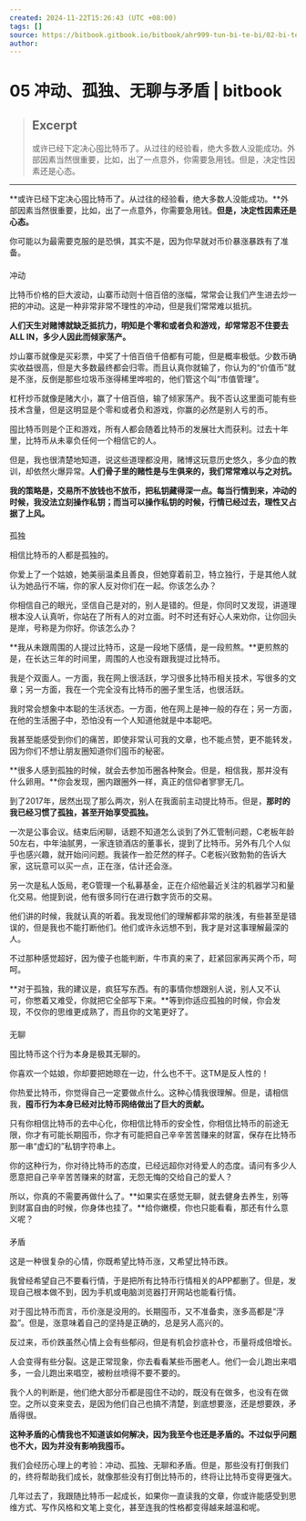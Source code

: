 ```yaml
---
created: 2024-11-22T15:26:43 (UTC +08:00)
tags: []
source: https://bitbook.gitbook.io/bitbook/ahr999-tun-bi-te-bi/02-bi-te-bi-yu-li-xiang-zhu-yi
author: 
---
```


# 05 冲动、孤独、无聊与矛盾 | bitbook

> ## Excerpt
> 或许已经下定决心囤比特币了。从过往的经验看，绝大多数人没能成功。外部因素当然很重要，比如，出了一点意外，你需要急用钱。但是，决定性因素还是心态。

---
**或许已经下定决心囤比特币了。从过往的经验看，绝大多数人没能成功。**外部因素当然很重要，比如，出了一点意外，你需要急用钱。**但是，决定性因素还是心态。**

你可能以为最需要克服的是恐惧，其实不是，因为你早就对币价暴涨暴跌有了准备。

#### 

冲动

比特币价格的巨大波动，山寨币动则十倍百倍的涨幅，常常会让我们产生进去炒一把的冲动。这是一种非常非常不理性的冲动，但是我们常常难以抵抗。

**人们天生对赌博就缺乏抵抗力，明知是个零和或者负和游戏，却常常忍不住要去ALL IN，多少人因此而倾家荡产。**

炒山寨币就像是买彩票，中奖了十倍百倍千倍都有可能，但是概率极低。少数币确实收益很高，但是大多数最终都会归零。而且认真你就输了，你认为的“价值币”就是不涨，反倒是那些垃圾币涨得稀里哗啦的，他们管这个叫“市值管理”。

杠杆炒币就像是赌大小，赢了十倍百倍，输了倾家荡产。我不否认这里面可能有些技术含量，但是这明显是个零和或者负和游戏，你赢的必然是别人亏的币。

囤比特币则是个正和游戏，所有人都会随着比特币的发展壮大而获利。过去十年里，比特币从未辜负任何一个相信它的人。

但是，我也很清楚地知道，说这些道理都没用，赌博这玩意历史悠久，多少血的教训，却依然火爆异常。**人们骨子里的赌性是与生俱来的，我们常常难以与之对抗。**

**我的策略是，交易所不放钱也不放币，把私钥藏得深一点。每当行情到来，冲动的时候，我没法立刻操作私钥；而当可以操作私钥的时候，行情已经过去，理性又占据了上风。**

#### 

孤独

相信比特币的人都是孤独的。

你爱上了一个姑娘，她美丽温柔且善良，但她穿着前卫，特立独行，于是其他人就认为她品行不端，你的家人反对你们在一起。你该怎么办？

你相信自己的眼光，坚信自己是对的，别人是错的。但是，你同时又发现，讲道理根本没人认真听，你站在了所有人的对立面。时不时还有好心人来劝你，让你回头是岸，号称是为你好。你该怎么办？

**我从未跟周围的人提过比特币，这是一段地下感情，是一段煎熬。**更煎熬的是，在长达三年的时间里，周围的人也没有跟我提过比特币。

我是个双面人。一方面，我在网上很活跃，学习很多比特币相关技术，写很多的文章；另一方面，我在一个完全没有比特币的圈子里生活，也很活跃。

我时常会想象中本聪的生活状态。一方面，他在网上是神一般的存在；另一方面，在他的生活圈子中，恐怕没有一个人知道他就是中本聪吧。

我甚至能感受到你们的痛苦，即使非常认可我的文章，也不能点赞，更不能转发，因为你们不想让朋友圈知道你们囤币的秘密。

**很多人感到孤独的时候，就会去参加币圈各种聚会。但是，相信我，那并没有什么卵用。**你会发现，圈内跟圈外一样，真正的信仰者寥寥无几。

到了2017年，居然出现了那么两次，别人在我面前主动提比特币。但是，**那时的我已经习惯了孤独，甚至开始享受孤独。**

一次是公事会议。结束后闲聊，话题不知道怎么谈到了外汇管制问题，C老板年龄50左右，中年油腻男，一家连锁酒店的董事长，提到了比特币。另外有几个人似乎也感兴趣，就开始问问题。我装作一脸茫然的样子。C老板兴致勃勃的告诉大家，这玩意可以买一点，正在涨，估计还会涨。

另一次是私人饭局，老G管理一个私募基金，正在介绍他最近关注的机器学习和量化交易。他提到说，他有很多同行在进行数字货币的交易。

他们讲的时候，我就认真的听着。我发现他们的理解都非常的肤浅，有些甚至是错误的，但是我也不能打断他们。他们或许永远想不到，我才是对这事理解最深的人。

不过那种感觉超好，因为傻子也能判断，牛市真的来了，赶紧回家再买两个币，呵呵。

**对于孤独，我的建议是，疯狂写东西。有的事情你想跟别人说，别人又不认可，你憋着又难受，你就把它全部写下来。**等到你适应孤独的时候，你会发现，不仅你的思维更成熟了，而且你的文笔更好了。

#### 

无聊

囤比特币这个行为本身是极其无聊的。

你喜欢一个姑娘，你却要把她晾在一边，什么也不干。这TM是反人性的！

你热爱比特币，你觉得自己一定要做点什么。这种心情我很理解。但是，请相信我，**囤币行为本身已经对比特币网络做出了巨大的贡献。**

只有你相信比特币的去中心化，你相信比特币的安全性，你相信比特币的前途无限，你才有可能长期囤币，你才有可能把自己辛辛苦苦赚来的财富，保存在比特币那一串“虚幻的”私钥字符串上。

你的这种行为，你对待比特币的态度，已经远超你对待爱人的态度。请问有多少人愿意把自己辛辛苦苦赚来的财富，无怨无悔的交给自己的爱人？

所以，你真的不需要再做什么了。**如果实在感觉无聊，就去健身去养生，别等到财富自由的时候，你身体也挂了。**给你嫩模，你也只能看看，那还有什么意义呢？

#### 

矛盾

这是一种很复杂的心情，你既希望比特币涨，又希望比特币跌。

我曾经希望自己不要看行情，于是把所有比特币行情相关的APP都删了。但是，发现自己根本做不到，因为手机或电脑浏览器打开网站也能看行情。

对于囤比特币而言，币价涨是没用的。长期囤币，又不准备卖，涨多高都是“浮盈”。但是，涨意味着自己的坚持是正确的，总是另人高兴的。

反过来，币价跌虽然心情上会有些郁闷，但是有机会抄底补仓，币量将成倍增长。

人会变得有些分裂。这是正常现象，你去看看某些币圈老人。他们一会儿跑出来唱多，一会儿跑出来唱空，被粉丝喷得不要不要的。

我个人的判断是，他们绝大部分币都是囤住不动的，既没有在做多，也没有在做空。之所以变来变去，是因为他们自己也搞不清楚，到底想要涨，还是想要跌，矛盾得很。

**这种矛盾的心情我也不知道该如何解决，因为我至今也还是矛盾的。不过似乎问题也不大，因为并没有影响我囤币。**

我们会经历心理上的考验：冲动、孤独、无聊和矛盾。但是，那些没有打倒我们的，终将帮助我们成长，就像那些没有打倒比特币的，终将让比特币变得更强大。

几年过去了，我跟随比特币一起成长，如果你一直读我的文章，你或许能感受到思维方式、写作风格和文笔上变化，甚至连我的性格都变得越来越温和呢。
